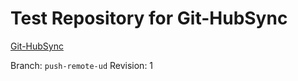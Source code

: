 # Test Repository for Git-HubSync

[Git-HubSync](https://github.com/iquiw/git-hubsync)

Branch: `push-remote-ud`
Revision: 1
